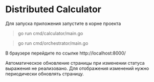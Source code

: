 # Distributed Calculator

Для запуска приложения запустите в корне проекта 

> go run cmd/calculator/main.go

> go run cmd/orchestrator/main.go

В браузере перейдите по ссылке http://localhost:8000/

Автоматическое обновление страницы при изменении статуса выражения не реализовано. Для отображения изменений нужно периодически обновлять страницу.
